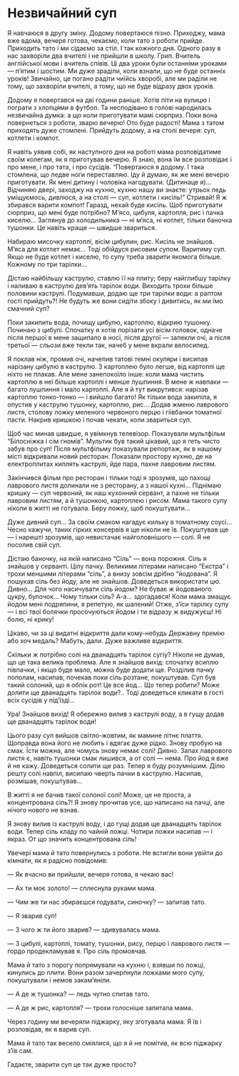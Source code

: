 # Незвичайний суп

Я навчаюся в другу зміну.
Додому повертаюся пізно.
Приходжу, мама вже вдома, вечеря готова, чекаємо, коли тато з роботи прийде.
Приходить тато і ми сідаємо за стіл.
І так кожного дня.
Одного разу в нас захворіли два вчителі і не прийшли в школу.
Грип.
Вчитель англійської мови і вчитель співів.
Ці два уроки були останніми уроками — п’ятим і шостим.
Ми дуже зраділи, коли взнали, що не буде останніх уроків!
Звичайно, це погано радіти чиїйсь хворобі, але ми раділи не тому, що захворіли вчителі, а тому, що не буде відразу двох уроків.

Додому я повертався на дві години раніше.
Хотів піти на вулицю і пограти з хлопцями в футбол.
Та несподівано в голові народилась незвичайна думка: а що коли приготувати мамі сюрприз.
Поки вона повернеться з роботи, зварю вечерю!
Ото буде радості!
Мама з татом приходять дуже стомлені.
Прийдуть додому, а на столі вечеря: суп, котлети і компот.

Я навіть уявив собі, як наступного дня на роботі мама розповідатиме своїм колегам, як я приготував вечерю.
Я знаю, вона їм все розповідає і про мене, і про тата, і про сусідів.
“Повертаюся я додому.
І така стомлена, що ледве ноги переставляю.
Іду й думаю, як же мені вечерю приготувати.
Як мені дитину і чоловіка нагодувати.
(Дитинаце я)...
Відчиняю двері, заходжу на кухню, кухню нашу ви знаєте: утрьох ледь уміщуємось, дивлюся, а на столі — суп, котлети і кисіль!” Стривай!
Я ж збирався варити компот!
Гаразд, нехай буде кисіль.
Щоб приготувати сюрприз, що мені буде потрібно?
М’ясо, цибуля, картопля, рис і пачка киселю...
Заглянув до холодильника — ні м’яса, ні котлет, тільки баночка тушонки.
Це навіть краще — швидше звариться.

Набираю мисочку картоплі, вісім цибулин, рис.
Кисіль не знайшов.
М’яса для котлет немає...
Тоді обійдуся рисовим супом.
Варитиму суп.
Якщо не буде котлет і киселю, то супу треба зварити якомога більше.
Кожному по три тарілки...

Дістаю найбільшу каструлю, ставлю її на плиту; беру найглибшу тарілку і наливаю в каструлю дев’ять тарілок води.
Виходить трохи більше половини каструлі.
Подумавши, додаю ще три тарілки води: а раптом гості прийдуть?!
Не будуть же вони сидіти збоку і дивитись, як ми їмо смачний суп?

Поки закипить вода, почищу цибулю, картоплю, відкрию тушонку.
Починаю з цибулі.
Спочатку я хотів порізати усі вісім головок, одначе після першої в мене защипало в носі, після другої — запекли очі, а після третьої — сльози вже текли так, начеб у мене вкрали велосипед.

Я поклав ніж, промив очі, начепив татові темні окуляри і висипав нарізану цибулю в каструлю.
З картоплею було легше, від картоплі ще ніхто не плакав.
Але мене занепокоїло інше: коли мама чистить картоплю в неї більше картоплі і менше лушпиння.
В мене ж навпаки — багато лушпиння і мало картоплі.
Але я й тут викрутився: нарізав картоплю тонко-тонко — і вийшло багато!
Як тільки вода закипіла, я опустив у каструлю тушонку, картоплю, рис...
Додав жменю лаврового листя, столову ложку меленого червоного перцю і гіівбанки томатної пасти.
Накрив кришкою і почав чекати, коли звариться суп.

Щоб час минав швидше, я увімкнув телевізор.
Показували мультфільм “Білосніжка і сім гномів”.
Мультик був такий цікавий, що я геть чисто забув про суп!
Після мультфільму показували репортаж, як в нашому місті відкривали новий ресторан.
Показали простору кухню, де на електроплитах киплять каструлі, йде пара, пахне лавровим листям.

Закінчився фільм про ресторан і тільки тоді я зрозумів, що пахощі лаврового листя долинали не з ресторану, а з нашої кухні...
Піднімаю кришку — суп червоний, як наш кухонний сервант, а пахне не тільки лавровим листям, а й тушонкою, картоплею і рисом.
Мама такого супу ніколи в житті не готувала.
Беру ложку, щоб покуштувати...

Дуже дивний суп...
За своїм смаком нагадує кильку в томатному соусі...
Чесно кажучи, таких гірких консервів я ще ніколи не їв.
Покуштував ще — і нарешті зрозумів, що невистачає найголовнішого — солі.
Я не посолив свій суп.

Дістаю баночку, на якій написано “Сіль” — вона порожня.
Сіль я знайшов у серванті.
Цілу пачку.
Великими літерами написано “Екстра” і трохи меншими літерами “сіль”, а внизу зовсім дрібно “йодована”.
Я пошукав сіль без йоду, але не знайшов.
Доведеться використати цю.
Дивно...
Для чого насичувати сіль йодом?
Не буває ж йодованого цукру, булочок...
Чому тільки сіль?
А-а... здогадався!
Коли мама змащує йодом мені подряпини, я репетую, як шалений!
Отже, з’їси тарілку супу — і всі твої болячки просочуються йодом і ти відразу ж видужуєш!
Ні болю, ні крику!

Цікаво, чи за ці видатні відкриття дали кому-небудь Державну премію або хоч медаль?
Мабуть, дали.
Дуже важливе відкриття.

Скільки ж потрібно солі на дванадцять тарілок сугіу?
Ніколи не думав, що це така велика проблема.
Але я знайшов вихід: спочатку всиплю півпачки, і якщо буде мало, можна буде додати ще.
Розділив пачку пополам, насипав, почекав поки сіль розтане, покуштував.
Суп був такий солоний, що я обпік рот!
Це все йод...
Що тепер робити?
Може долити ще дванадцять тарілок води?..
Тоді доведеться кликати в гості всіх сусідів у під’їзді...

Ура!
Знайшов вихід!
Я обережно вилив з каструлі воду, а в гущу додав ще дванадцять тарілок води!

Цього разу суп вийшов світло-жовтим, як мамине літнє плаття.
Щоправда вона його не любить і вдягає дуже рідко.
Знову пробую на смак.
Їсти можна, але чомусь знову немає солі!
Дивно.
Запах лаврового листя є, навіть тушонки смак лишився, а от солі — нема.
Про йод я вже й не кажу.
Доведеться солити ще раз.
Тепер я буду розумнішим.
Ділю решту солі навпіл, висипаю чверть пачки в каструлю.
Насипав, розмішав, покуштував...

В житті я не бачив такої солоної солі!
Може, це не проста, а концентрована сіль?!
Я знову прочитав усе, що написано на пачці, але нічого нового не взнав.

Я знову вилив із каструлі воду, і до гущі додав ще дванадцять тарілок води.
Тепер сіль кладу по чайній ложці.
Чотири ложки насипав — і якраз.
От що значить концентрована сіль!

Увечері мама й тато повернулись з роботи.
Не встигли вони увійти до кімнати, як я радісно повідомив:

— Як вчасно ви прийшли, вечеря готова, я чекаю вас!

— Ах ти моє золото!
— сплеснула руками мама.

— Чим же ти нас збираєшся годувати, синочку?
— запитав тато.

— Я зварив суп!

— З чого ж ти його зварив?
— здивувалась мама.

— З цибулі, картоплі, томату, тушонки, рису, перцю і лаврового листя — гордо продекламував я.
Про сіль промовчав.

Мама й тато з порогу попрямували на кухню і, взявши по ложці, кинулись до плити.
Вони разом зачерпнули ложками мого супу, покуштували і немов закам’яніли.

— А де ж тушонка?
— ледь чутно спитав тато.

— А де ж рис, картопля?
— трохи голосніше запитала мама.

Через годину ми вечеряли піджарку, яку зготувала мама.
Я їв і розповідав, як я варив суп.

Мама й тато так весело сміялися, що я й не помітив, як всю піджарку з’їв сам.

Гадаєте, зварити суп це так дуже просто?
